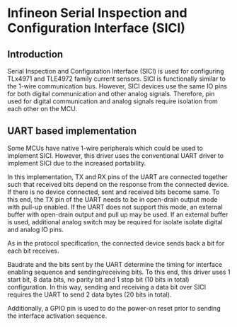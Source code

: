 # Infineon Serial Inspection and Configuration Interface (SICI)

## Introduction

Serial Inspection and Configuration Interface (SICI) is used for configuring TLx4971 and TLE4972
family current sensors.
SICI is functionally similar to the 1-wire communication bus.
However, SICI devices use the same IO pins for both digital communication and other analog
signals.
Therefore, pin used for digital communication and analog signals require isolation from each other
on the MCU.

## UART based implementation

Some MCUs have native 1-wire peripherals which could be used to implement SICI. 
However, this driver uses the conventional UART driver to implement SICI due to the
increased portability.

In this implementation, TX and RX pins of the UART are connected together such that 
received bits depend on the response from the connected device.
If there is no device connected, sent and received bits become same.
To this end, the TX pin of the UART needs to be in open-drain output mode
with pull-up enabled.
If the UART does not support this mode, an external buffer with open-drain output and pull up
may be used.
If an external buffer is used, additional analog switch may be required for isolate isolate
digital and analog IO pins.

As in the protocol specification, the connected device sends back a bit for each bit receives. 

Baudrate and the bits sent by the UART determine the timing for interface enabling sequence 
and sending/receiving bits.
To this end, this driver uses 1 start bit, 8 data bits,
no parity bit and 1 stop bit (10 bits in total) configuration.
In this way, sending and receiving a data bit over SICI requires the UART to 
send 2 data bytes (20 bits in total).

Additionally, a GPIO pin is used to do the power-on reset prior to sending 
the interface activation sequence. 